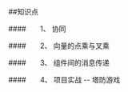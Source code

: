 ##知识点

####&emsp;&emsp;1、 协同

####&emsp;&emsp;2、 向量的点乘与叉乘

####&emsp;&emsp;3、 组件间的消息传递

####&emsp;&emsp;4、 项目实战 -- 塔防游戏